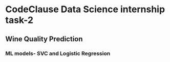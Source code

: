 # CodeClause Data Science internship task-2
## Wine Quality Prediction
### ML models- SVC and Logistic Regression
